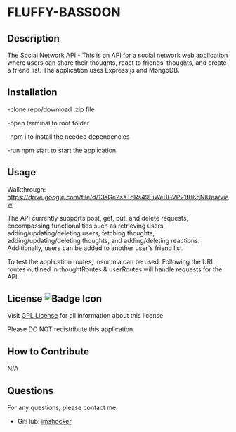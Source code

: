 # FLUFFY-BASSOON


## Description

The Social Network API - This is an API for a social network web application where users can share their thoughts, react to friends’ thoughts, and create a friend list. The application uses Express.js and MongoDB.


## Installation

-clone repo/download .zip file

-open terminal to root folder

-npm i to install the needed dependencies

-run npm start to start the application

## Usage

Walkthrough: https://drive.google.com/file/d/13sGe2sXTdRs49FiWeBGVP21tBKdNlUea/view

The API currently supports post, get, put, and delete requests, encompassing functionalities such as retrieving users, adding/updating/deleting users, fetching thoughts, adding/updating/deleting thoughts, and adding/deleting reactions. Additionally, users can be added to another user's friend list.

To test the application routes, Insomnia can be used. Following the URL routes outlined in thoughtRoutes & userRoutes will handle requests for the API. 


## License ![Badge Icon](https://shields.io/badge/license-GPL-blue)
Visit [GPL License](https://www.gnu.org/licenses/gpl-3.0) for all information about this license

Please DO NOT redistribute this application.

## How to Contribute

N/A

## Questions

For any questions, please contact me:

- GitHub: [imshocker](https://github.com/imshocker)